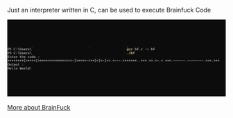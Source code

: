 Just an interpreter written in C, can be used to execute Brainfuck Code

![test_run](bf.png)

[More about BrainFuck](https://gist.github.com/rdebath/0ca09ec0fdcf3f82478f)
